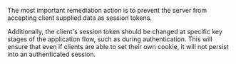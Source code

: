 The most important remediation action is to prevent the server from
accepting client supplied data as session tokens.

Additionally, the
client's session token should be changed at specific key stages of the
application flow, such as during authentication. This will ensure that
even if clients are able to set their own cookie, it will not persist
into an authenticated session.